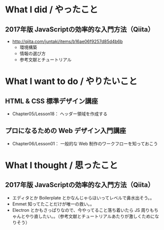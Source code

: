 # What I did / やったこと
## 2017年版 JavaScriptの効率的な入門方法（Qiita）
- http://qiita.com/juntaki/items/b16ae06f9257d85d4b6b
    - 環境構築
    - 情報の選び方
    - 参考文献とチュートリアル

# What I want to do / やりたいこと
## HTML & CSS 標準デザイン講座
- Chapter05/Lesson18： ヘッダー領域を作成する

## プロになるための Web デザイン入門講座
- Chapter06/Lesson01： 一般的な Web 制作のワークフローを知っておこう

# What I thought / 思ったこと
## 2017年版 JavaScriptの効率的な入門方法（Qiita）
- エディタとか Boilerplate とかなんじゃらほいってレベルで鼻水出そう。。
- Emmet 知ってたことだけが唯一の救い。。
- Electron とかもさっぱりなので、今やってること落ち着いたら JS 周りもちゃんとやり直したい。。（参考文献とチュートリアルあたりが激しくためになりそう） 
